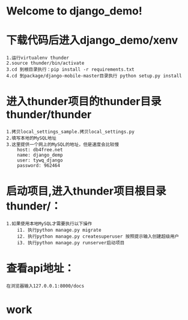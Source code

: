 Welcome to django_demo!
===================
# 下载代码后进入django_demo/xenv
    1.运行virtualenv thunder
    2.source thunder/bin/activate
    3.cd 到根目录执行：pip install -r requirements.txt
    4.cd 到package/django-mobile-master目录执行 python setup.py install
# 进入thunder项目的thunder目录thunder/thunder
    1.拷贝local_settings_sample.拷贝local_settings.py
    2.填写本地的MySQL地址
    3.这里提供一个网上的MySQL的地址，但是速度会比较慢
        host: db4free.net
        name: django_demp
        user: tywq_django
        password: 962464
# 启动项目,进入thunder项目根目录thunder/：
    1.如果使用本地MySQL才需要执行以下操作
        i1. 执行python manage.py migrate
        i2. 执行python manage.py createsuperuser 按照提示输入创建超级用户
        i3. 执行python manage.py runserver启动项目
# 查看api地址：
    在浏览器输入127.0.0.1:8000/docs

# work
